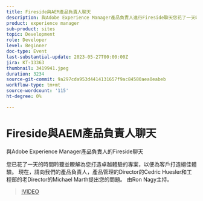 ```yaml
---
title: Fireside與AEM產品負責人聊天
description: 與Adobe Experience Manager產品負責人進行Fireside聊天您花了一天時間傾聽並瞭解為您打造卓越客戶體驗的元素。 現在，請向我們的產品負責人，產品管理的Director的Cedric Huesler和工程部的老Director的Michael Marth提出您的問題。 由Ron Nagy主持。
product: experience manager
sub-product: sites
topic: Development
role: Developer
level: Beginner
doc-type: Event
last-substantial-update: 2023-05-27T00:00:00Z
jira: KT-13363
thumbnail: 3419941.jpeg
duration: 3234
source-git-commit: 9a297cda953d4414131657f9ac84580aea0eabeb
workflow-type: tm+mt
source-wordcount: '115'
ht-degree: 0%

---
```



# Fireside與AEM產品負責人聊天

與Adobe Experience Manager產品負責人的Fireside聊天

您已花了一天的時間聆聽並瞭解為您打造卓越體驗的專案，以便為客戶打造絕佳體驗。 現在，請向我們的產品負責人，產品管理的Director的Cedric Huesler和工程部的老Director的Michael Marth提出您的問題。 由Ron Nagy主持。

>[!VIDEO](https://video.tv.adobe.com/v/3419941/?learn=on)
